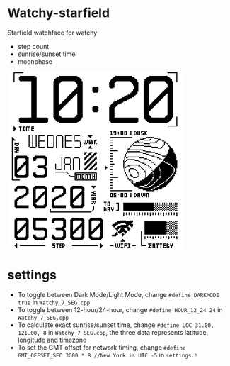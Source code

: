 # Watchy-starfield

Starfield watchface for watchy
* step count
* sunrise/sunset time
* moonphase

![picture](/assets/pic.png)

# settings

* To toggle between Dark Mode/Light Mode, change `#define DARKMODE true` in `Watchy_7_SEG.cpp`
* To toggle between 12-hour/24-hour, change `#define HOUR_12_24 24` in `Watchy_7_SEG.cpp`
* To calculate exact sunrise/sunset time, change `#define LOC 31.00, 121.00, 8` in `Watchy_7_SEG.cpp`, the three data represents latitude, longitude and timezone
* To set the GMT offset for network timing, change `#define GMT_OFFSET_SEC 3600 * 8 //New York is UTC -5` in `settings.h`
